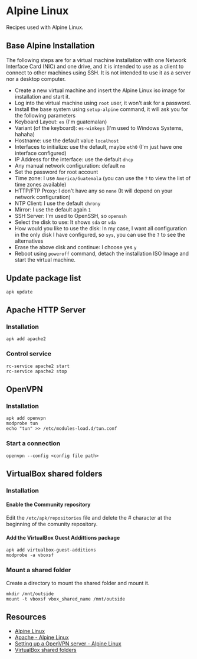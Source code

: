 # Alpine Linux
Recipes used with Alpine Linux.

## Base Alpine Installation
The following steps are for a virtual machine installation with one Network Interface Card (NIC) and one drive, and it is intended to use as a client to connect to other machines using SSH. It is not intended to use it as a server nor a desktop computer.

- Create a new virtual machine and insert the Alpine Linux iso image for installation and start it.
- Log into the virtual machine using `root` user, it won't ask for a password.
- Install the base system using `setup-alpine` command, it will ask you for the following parameters
- Keyboard Layout: `es` (I'm guatemalan)
- Variant (of the keyboard): `es-winkeys` (I'm used to Windows Systems, hahaha)
- Hostname: use the default value `localhost`
- Interfaces to initialize: use the default, maybe `eth0` (I'm just have one interface configured)
- IP Address for the interface: use the default `dhcp`
- Any manual network configuration: default `no`
- Set the password for root account
- Time zone: I use `America/Guatemala` (you can use the `?` to view the list of time zones available)
- HTTP/FTP Proxy: I don't have any so `none` (It will depend on your network configuration)
- NTP Client: I use the default `chrony`
- Mirror: I use the default again `1`
- SSH Server: I'm used to OpenSSH, so `openssh`
- Select the disk to use: It shows `sda` or `vda`
- How would you like to use the disk: In my case, I want all configuration in the only disk I have configured, so `sys`, you can use the `?` to see the alternatives
- Erase the above disk and continue: I choose yes `y`
- Reboot using `poweroff` command, detach the installation ISO Image and start the virtual machine.

## Update package list
```
apk update
```

## Apache HTTP Server
### Installation
```
apk add apache2
```

### Control service
```
rc-service apache2 start
rc-service apache2 stop
```

## OpenVPN
### Installation
```
apk add openvpn
modprobe tun
echo "tun" >> /etc/modules-load.d/tun.conf
```

### Start a connection
```
openvpn --config <config file path>
```

## VirtualBox shared folders
### Installation
#### Enable the Community repository
Edit the `/etc/apk/repositories` file and delete the # character at the beginning of the comunity repository.

#### Add the VirtualBox Guest Addittions package
```
apk add virtualbox-guest-additions
modprobe -a vboxsf
```

### Mount a shared folder
Create a directory to mount the shared folder and mount it.
```
mkdir /mnt/outside
mount -t vboxsf vbox_shared_name /mnt/outside
```

## Resources
- [Alpine Linux](https://alpinelinux.org/)
- [Apache - Alpine Linux](https://wiki.alpinelinux.org/wiki/Apache)
- [Setting up a OpenVPN server - Alpine Linux](https://wiki.alpinelinux.org/wiki/Setting_up_a_OpenVPN_server)
- [VirtualBox shared folders](https://wiki.alpinelinux.org/wiki/VirtualBox_shared_folders)
